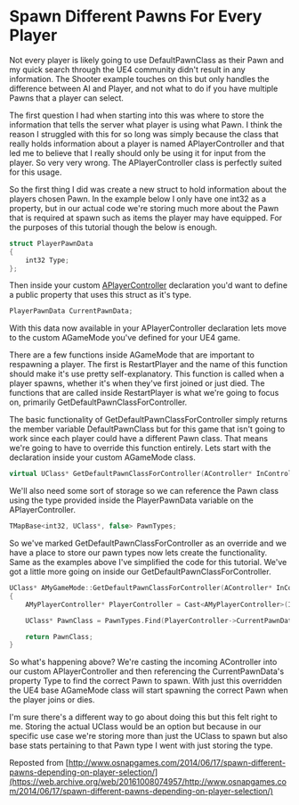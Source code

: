# Spawn Different Pawns For Every Player

Not every player is likely going to use DefaultPawnClass as their Pawn and my quick search through the UE4 community didn't result in any information. The Shooter example touches on this but only handles the difference between AI and Player, and not what to do if you have multiple Pawns that a player can select.

The first question I had when starting into this was where to store the information that tells the server what player is using what Pawn. I think the reason I struggled with this for so long was simply because the class that really holds information about a player is named APlayerController and that led me to believe that I really should only be using it for input from the player. So very very wrong. The APlayerController class is perfectly suited for this usage.

So the first thing I did was create a new struct to hold information about the players chosen Pawn. In the example below I only have one int32 as a property, but in our actual code we're storing much more about the Pawn that is required at spawn such as items the player may have equipped. For the purposes of this tutorial though the below is enough.

```cpp
struct PlayerPawnData
{
	int32 Type;
};
```

Then inside your custom [APlayerController](https://web.archive.org/web/20161008074957/https://docs.unrealengine.com/latest/INT/API/Runtime/Engine/GameFramework/APlayerController/index.html) declaration you'd want to define a public property that uses this struct as it's type.

```cpp
PlayerPawnData CurrentPawnData;
```

With this data now available in your APlayerController declaration lets move to the custom AGameMode you've defined for your UE4 game.

There are a few functions inside AGameMode that are important to respawning a player. The first is RestartPlayer and the name of this function should make it's use pretty self-explanatory. This function is called when a player spawns, whether it's when they've first joined or just died. The functions that are called inside RestartPlayer is what we're going to focus on, primarily GetDefaultPawnClassForController.

The basic functionality of GetDefaultPawnClassForController simply returns the member variable DefaultPawnClass but for this game that isn't going to work since each player could have a different Pawn class. That means we're going to have to override this function entirely. Lets start with the declaration inside your custom AGameMode class.

```cpp
virtual UClass* GetDefaultPawnClassForController(AController* InController) OVERRIDE;
```

We'll also need some sort of storage so we can reference the Pawn class using the type provided inside the PlayerPawnData variable on the APlayerController.

```cpp
TMapBase<int32, UClass*, false> PawnTypes;
```

So we've marked GetDefaultPawnClassForController as an override and we have a place to store our pawn types now lets create the functionality. Same as the examples above I've simplified the code for this tutorial. We've got a little more going on inside our GetDefaultPawnClassForController.

```cpp
UClass* AMyGameMode::GetDefaultPawnClassForController(AController* InController)
{
	AMyPlayerController* PlayerController = Cast<AMyPlayerController>(InController);

	UClass* PawnClass = PawnTypes.Find(PlayerController->CurrentPawnData.Type);

	return PawnClass;
}
```

So what's happening above? We're casting the incoming AController into our custom APlayerController and then referencing the CurrentPawnData's property Type to find the correct Pawn to spawn. With just this overridden the UE4 base AGameMode class will start spawning the correct Pawn when the player joins or dies.

I'm sure there's a different way to go about doing this but this felt right to me. Storing the actual UClass would be an option but because in our specific use case we're storing more than just the UClass to spawn but also base stats pertaining to that Pawn type I went with just storing the type.

Reposted from [http://www.osnapgames.com/2014/06/17/spawn-different-pawns-depending-on-player-selection/](https://web.archive.org/web/20161008074957/http://www.osnapgames.com/2014/06/17/spawn-different-pawns-depending-on-player-selection/)

